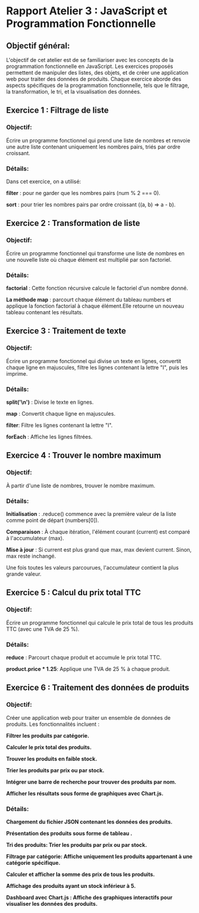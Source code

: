 # Rapport Atelier 3 : JavaScript et Programmation Fonctionnelle

## Objectif général:
L'objectif de cet atelier est de se familiariser avec les concepts de la programmation fonctionnelle en JavaScript. Les exercices proposés permettent de manipuler des listes, des objets, et de créer une application web pour traiter des données de produits. Chaque exercice aborde des aspects spécifiques de la programmation fonctionnelle, tels que le filtrage, la transformation, le tri, et la visualisation des données.

## Exercice 1 : Filtrage de liste

### Objectif:

Écrire un programme fonctionnel qui prend une liste de nombres et renvoie une autre liste contenant uniquement les nombres pairs, triés par ordre croissant.

### Détails:
Dans cet exercice, on a utilisé:

**filter** : pour ne garder que les nombres pairs (num % 2 === 0).

**sort** : pour trier les nombres pairs par ordre croissant ((a, b) => a - b).

## Exercice 2 : Transformation de liste
### Objectif:
Écrire un programme fonctionnel qui transforme une liste de nombres en une nouvelle liste où chaque élément est multiplié par son factoriel.
### Détails:
**factorial** : Cette fonction récursive calcule le factoriel d'un nombre donné.

**La méthode map** : parcourt chaque élément du tableau numbers et applique la fonction factorial à chaque élément.Elle retourne un nouveau tableau contenant les résultats.

## Exercice 3 : Traitement de texte

### Objectif:
Écrire un programme fonctionnel qui divise un texte en lignes, convertit chaque ligne en majuscules, filtre les lignes contenant la lettre "I", puis les imprime.

### Détails:

**split('\n')** : Divise le texte en lignes.

**map** : Convertit chaque ligne en majuscules.

**filter**: Filtre les lignes contenant la lettre "I".

**forEach** : Affiche les lignes filtrées.

## Exercice 4 : Trouver le nombre maximum

### Objectif:
À partir d'une liste de nombres, trouver le nombre maximum.

### Détails:
**Initialisation** : .reduce() commence avec la première valeur de la liste comme point de départ (numbers[0]).

**Comparaison** : À chaque itération, l'élément courant (current) est comparé à l'accumulateur (max).

**Mise à jour** : Si current est plus grand que max, max devient current. Sinon, max reste inchangé.

Une fois toutes les valeurs parcourues, l'accumulateur contient la plus grande valeur.

## Exercice 5 : Calcul du prix total TTC

### Objectif:

Écrire un programme fonctionnel qui calcule le prix total de tous les produits TTC (avec une TVA de 25 %).

### Détails:

**reduce** : Parcourt chaque produit et accumule le prix total TTC.

**product.price * 1.25**: Applique une TVA de 25 % à chaque produit.

## Exercice 6 : Traitement des données de produits

### Objectif:
Créer une application web pour traiter un ensemble de données de produits. Les fonctionnalités incluent :

**Filtrer les produits par catégorie.**

**Calculer le prix total des produits.**

**Trouver les produits en faible stock.**

**Trier les produits par prix ou par stock.**

**Intégrer une barre de recherche pour trouver des produits par nom.**

**Afficher les résultats sous forme de graphiques avec Chart.js.**

### Détails:

**Chargement du fichier JSON contenant les données des produits.**

**Présentation des produits sous forme de tableau .**

**Tri des produits: Trier les produits par prix ou par stock.**

**Filtrage par catégorie: Affiche uniquement les produits appartenant à une catégorie spécifique.** 

**Calculer et afficher la somme des prix de tous les produits.**


**Affichage des produits ayant un stock inférieur à 5.**

**Dashboard avec Chart.js : Affiche des graphiques interactifs pour visualiser les données des produits.**

